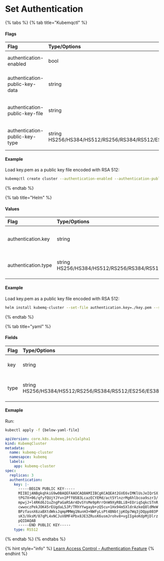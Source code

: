 # Set Authentication

{% tabs %}
{% tab title="Kubemqctl" %}

#### Flags

| Flag                               | Type/Options | Default | Description                                                         |
|:-----------------------------------|:-------------|:--------|:--------------------------------------------------------------------|
| authentication-enabled | bool | false | Enable authentication configuration |
| authentication-public-key-data | string | "" |Set authentication public key data |
| authentication-public-key-file | string | "" |Set authentication public key filename |
| authentication-public-key-type | string HS256/HS384/HS512/RS256/RS384/RS512/ES256/ES384/ES512 | ""|Set authentication public key type |

#### Example

Load key.pem as a public key file encoded with RSA 512:

```bash
kubemqctl create cluster --authentication-enabled --authentication-public-key-file ./key.pem --authentication-public-key-type "RS512"
```

{% endtab %}

{% tab title="Helm" %}

#### Values
| Flag                               | Type/Options | Default | Description                                                         |
|:-----------------------------------|:-------------|:--------|:--------------------------------------------------------------------|
| authentication.key | string | "" |Set authentication public key data |
| authentication.type | string HS256/HS384/HS512/RS256/RS384/RS512/ES256/ES384/ES512 | ""|Set authentication public key type |


#### Example

Load key.pem as a public key file encoded with RSA 512:

```bash
helm install kubemq-cluster --set-file authentication.key=./key.pem --set authentication.type=RS512 kubemq-charts/kubemq
```

{% endtab %}

{% tab title="yaml" %}

#### Fields
| Flag                               | Type/Options | Default | Description                                                         |
|:-----------------------------------|:-------------|:--------|:--------------------------------------------------------------------|
| key | string | "" |Set JWT public key data |
| type | string HS256/HS384/HS512/RS256/RS384/RS512/ES256/ES384/ES512 | ""|Set JWT public key signing method |

#### Exmaple

Run:

```bash
kubectl apply -f {below-yaml-file}
```

```yaml
apiVersion: core.k8s.kubemq.io/v1alpha1
kind: KubemqCluster
metadata:
  name: kubemq-cluster
  namesapce: kubemq
  labels:
    app: kubemq-cluster
spec:
  replicas: 3
  authentication:
    key: |-
      -----BEGIN PUBLIC KEY-----
      MIIBIjANBgkqhkiG9w0BAQEFAAOCAQ8AMIIBCgKCAQEAt2GVE6vIMKlUsJeIQrSX
      tPG7X+06/qfyfQUjYJYvn1Pff05B3LcazECYEMd/act5YlnzrMg6hlbcoa9szr3/
      mpwjJ+l4RKd6J1uZngPaGaRSAr4DvSYsMe9pRrrOnW9XyRBLiB+EOriq5qkcSTnR
      cwwoczPekJOK45rEUgdaL5JP/TRhYYwgayb+zQ5cu+1Hx94m5XldrAzkeQ8ldMeW
      BPzfasnX6zaBXtdWksJqmpMMWg1NunH3+NWFyLsPt4BNbtjpKOp7Wq3jDQpp803P
      sK3/XksM/87qPL4xNCJuV8MF4Pbx8JE3ZRusK6usmJrohv8+vgIIg4oKdpMjDlrz
      pQIDAQAB
      -----END PUBLIC KEY-----
    type: RS512
```
{% endtab %}
{% endtabs %}

{% hint style="info" %}
[Learn Access Control - Authentication Feature](../../learn/access-control/authentication.md)
{% endhint %}

